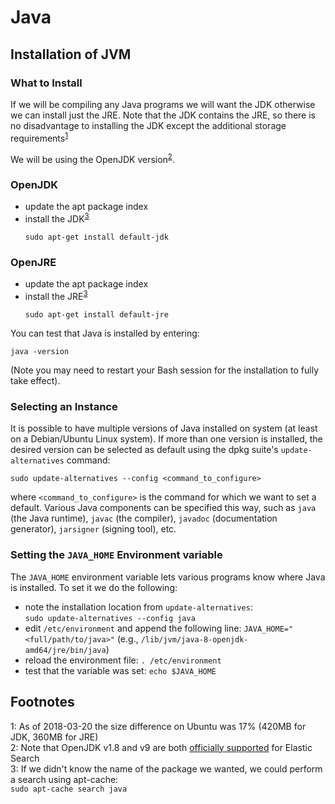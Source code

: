 Java
====

Installation of JVM
-------------------

### What to Install ###
If we will be compiling any Java programs we will want the JDK otherwise we can install just the JRE. Note that the JDK contains the JRE, so 
there is no disadvantage to installing the JDK except the additional storage requirements<sup>[1](#footnote01)</sup>

We will be using the OpenJDK version<sup>[2](#footnote02)</sup>.

### OpenJDK ###
- update the apt package index
- install the JDK<sup>[3](#footnote03)</sup>
  ```
  sudo apt-get install default-jdk
  ```
  
### OpenJRE ###
- update the apt package index
- install the JRE<sup>[3](#footnote03)</sup>
  ```
  sudo apt-get install default-jre
  ```


You can test that Java is installed by entering:

```
java -version
```

(Note you may need to restart your Bash session for the installation to fully take effect).

### Selecting an Instance ###
It is possible to have multiple versions of Java installed on system (at least on a Debian/Ubuntu Linux system). If more than one version
is installed, the desired version can be selected as default using the dpkg suite's `update-alternatives` command:

```
sudo update-alternatives --config <command_to_configure>
```

where `<command_to_configure>` is the command for which we want to set a default. Various Java components can be specified this way, such as 
`java` (the Java runtime), `javac` (the compiler), `javadoc` (documentation generator), `jarsigner` (signing tool), etc.

### Setting the `JAVA_HOME` Environment variable ###
The `JAVA_HOME` environment variable lets various programs know where Java is installed. To set it we do the following:
- note the installation location from `update-alternatives`:  
  `sudo update-alternatives --config java`
- edit `/etc/environment` and append the following line:
  `JAVA_HOME="<full/path/to/java>"` (e.g., `/lib/jvm/java-8-openjdk-amd64/jre/bin/java`)
- reload the environment file:
  `. /etc/environment`
- test that the variable was set:
  `echo $JAVA_HOME`
  


Footnotes
---------
<a name="footnote01">1</a>: As of 2018-03-20 the size difference on Ubuntu was 17% (420MB for JDK, 360MB for JRE)  
<a name="footnote02">2</a>: Note that OpenJDK v1.8 and v9 are both [officially supported](https://www.elastic.co/support/matrix#matrix_jvm) for Elastic Search  
<a name="footnote03">3</a>: If we didn't know the name of the package we wanted, we could perform a search using apt-cache:  
                            ```
                            sudo apt-cache search java
                            ```
